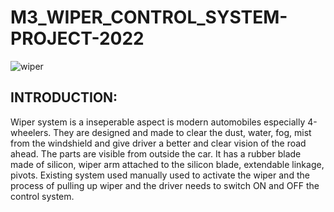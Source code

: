 # M3_WIPER_CONTROL_SYSTEM-PROJECT-2022

![wiper](https://user-images.githubusercontent.com/101571637/168277342-1c88334f-2e36-494f-b66f-4cad0d07270f.gif)

<h2>INTRODUCTION:</h2>

Wiper system is a inseperable aspect is modern automobiles especially 4-wheelers. They are designed and made to clear the dust, water, fog, mist from the windshield and give driver a better and clear vision of the road ahead. The parts are visible from outside the car. It has a rubber blade made of silicon, wiper arm attached to the silicon blade, extendable linkage, pivots. Existing system used manually used to activate the wiper and the process of pulling up wiper and the driver needs to switch ON and OFF the control system.
